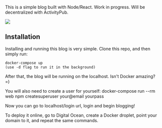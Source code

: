 This is a simple blog built with Node/React. Work in progress. Will be decentralized with ActivityPub.

![](https://raw.githubusercontent.com/raymestalez/vertex/master/assets/screenshot1.png)

## Installation

Installing and running this blog is very simple. Clone this repo, and then simply run:

	docker-compose up
	(use -d flag to run it in the background)

After that, the blog will be running on the localhost. Isn't Docker amazing? =)

You will also need to create a user for yourself:
	docker-compose run --rm web npm createsuperuser your@email yourpass

Now you can go to localhost/login url, login and begin blogging!

To deploy it online, go to Digital Ocean, create a Docker droplet, point your domain to it, and repeat the same commands. 
